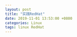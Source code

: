 ```yaml
---
layout: post
title: "实践RedHat"
date: 2019-11-01 13:53:00 +0800
categories: Linux
tags: linux RedHat
---
```



